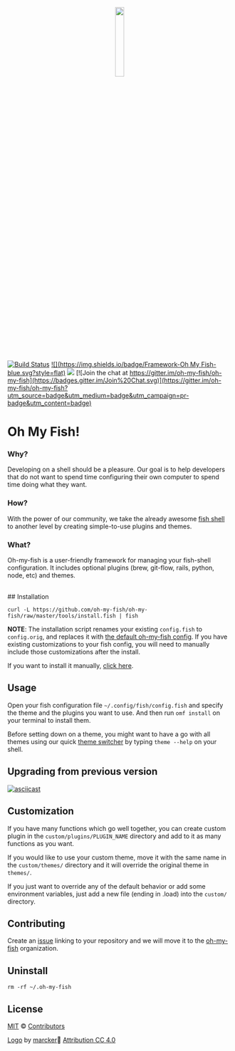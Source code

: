 <p align="center">
<a href="https://github.com/oh-my-fish/oh-my-fish">
<img width=20% src="https://cloud.githubusercontent.com/assets/958723/6883431/9beb62b0-d58b-11e4-902c-2f716859a7ad.png">
</a>
</p>

<a name="omf"></a>

[![Build Status](https://travis-ci.org/oh-my-fish/oh-my-fish.svg?branch=master)](https://travis-ci.org/oh-my-fish/oh-my-fish) [![](https://img.shields.io/badge/Framework-Oh My Fish-blue.svg?style=flat)](https://github.com/oh-my-fish/oh-my-fish) ![](https://img.shields.io/cocoapods/l/AFNetworking.svg) [![Join the chat at https://gitter.im/oh-my-fish/oh-my-fish](https://badges.gitter.im/Join%20Chat.svg)](https://gitter.im/oh-my-fish/oh-my-fish?utm_source=badge&utm_medium=badge&utm_campaign=pr-badge&utm_content=badge)


# Oh My Fish!

### Why?
  Developing on a shell should be a pleasure. Our goal is to help developers that do not want to spend time configuring their own computer to spend time doing what they want.

### How?
  With the power of our community, we take the already awesome [fish shell][fish] to another level by creating simple-to-use plugins and themes.

[fish]: http://fishshell.com/

### What?
  Oh-my-fish is a user-friendly framework for managing your fish-shell configuration. It includes optional plugins (brew, git-flow, rails, python, node, etc) and themes.

<br>
## Installation

```fish
curl -L https://github.com/oh-my-fish/oh-my-fish/raw/master/tools/install.fish | fish
```

**NOTE**: The installation script renames your existing `config.fish` to `config.orig`, and replaces it with [the default oh-my-fish config](https://github.com/oh-my-fish/oh-my-fish/blob/master/templates/config.fish). If you have existing customizations to your fish config, you will need to manually include those customizations after the install.

If you want to install it manually, [click here](https://github.com/oh-my-fish/oh-my-fish/wiki/Manual-Installation).

## Usage

Open your fish configuration file `~/.config/fish/config.fish` and specify the theme and the plugins you want to use. And then run `omf install` on your terminal to install them.

Before setting down on a theme, you might want to have a go with all themes using our quick [theme switcher](https://github.com/oh-my-fish/oh-my-fish/blob/master/plugins/theme/README.md) by typing `theme --help` on your shell.

## Upgrading from previous version

[![asciicast](https://asciinema.org/a/20802.png)](https://asciinema.org/a/20802)

## Customization

If you have many functions which go well together, you can create custom plugin in the `custom/plugins/PLUGIN_NAME` directory and add to it as many functions as you want.

If you would like to use your custom theme, move it with the same name in the `custom/themes/` directory and it will override the original theme in `themes/`.

If you just want to override any of the default behavior or add some environment variables, just add a new file (ending in .load) into the `custom/` directory.

## Contributing

Create an [issue](https://github.com/oh-my-fish/oh-my-fish/issues) linking to your repository and we will move it to the [oh-my-fish](https://github.com/oh-my-fish) organization.

## Uninstall

    rm -rf ~/.oh-my-fish
    
## License

[MIT](http://mit-license.org) © [Contributors](https://github.com/oh-my-fish/oh-my-fish/graphs/contributors)

[Logo](https://cloud.githubusercontent.com/assets/958723/6847746/8d1b95b0-d3a7-11e4-866a-6bdc1eea0fe6.png) by [marcker](https://github.com/marcker):small_blue_diamond: [Attribution CC 4.0](http://creativecommons.org/licenses/by/4.0/)
